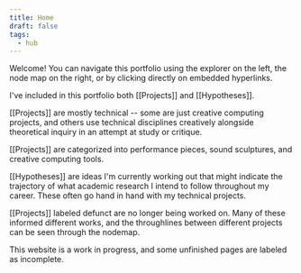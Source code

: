 ```yaml
---
title: Home
draft: false
tags:
  - hub
---
```

Welcome! You can navigate this portfolio using the explorer on the left, the node map on the right, or by clicking directly on embedded hyperlinks.


I've included in this portfolio both [[Projects]] and [[Hypotheses]]. 

[[Projects]] are mostly technical -- some are just creative computing projects, and others use technical disciplines creatively alongside theoretical inquiry in an attempt at study or critique. 

[[Projects]] are categorized into performance pieces, sound sculptures, and creative computing tools.

[[Hypotheses]] are ideas I'm currently working out that might indicate the trajectory of what academic research I intend to follow throughout my career. These often go hand in hand with my technical projects.


[[Projects]] labeled defunct are no longer being worked on. Many of these informed different works, and the throughlines between different projects can be seen through the nodemap. 

This website is a work in progress, and some unfinished pages are labeled as incomplete.